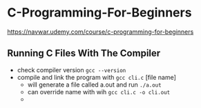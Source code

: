 # C-Programming-For-Beginners

https://navwar.udemy.com/course/c-programming-for-beginners


## Running C Files With The Compiler ##

- check compiler version `gcc --version`
- compile and link the program with `gcc cli.c` [file name]
  - will generate a file called a.out and run `./a.out`
  - can override name with wih `gcc cli.c -o cli.out`
  - 